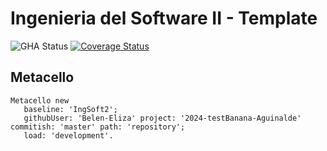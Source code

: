 # Ingenieria del Software II - Template

![GHA Status](https://github.com/Belen-Eliza/2024-testBanana-Aguinalde/actions/workflows/GHA.yml/badge.svg)
[![Coverage Status](https://coveralls.io/repos/github/Belen-Eliza/2024-testBanana-Aguinalde/badge.svg)](https://coveralls.io/github/Belen-Eliza/2024-testBanana-Aguinalde)

## Metacello

```smalltalk
Metacello new
   baseline: 'IngSoft2';
   githubUser: 'Belen-Eliza' project: '2024-testBanana-Aguinalde' commitish: 'master' path: 'repository';
   load: 'development'.
```
